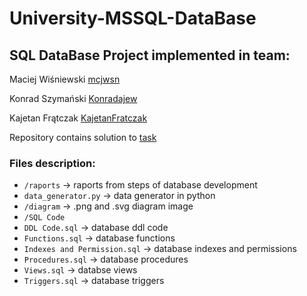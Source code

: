 # University-MSSQL-DataBase

## SQL DataBase Project implemented in team:

Maciej Wiśniewski [mcjwsn](https://github.com/mcjwsn)

Konrad Szymański [Konradajew](https://github.com/Konradajew)

Kajetan Frątczak [KajetanFratczak](https://github.com/KajetanFratczak)

Repository contains solution to [task](https://github.com/mcjwsn/University-SQL-DataBase/blob/main/task%20description.pdf)

### Files description:
 - `/raports` -> raports from steps of database development
 - `data_generator.py` -> data generator in python
 - `/diagram` -> .png and .svg diagram image
 - `/SQL Code`
 -   `DDL Code.sql` -> database ddl code
 -   `Functions.sql` -> database functions
 -   `Indexes and Permission.sql` -> database indexes and permissions
 -   `Procedures.sql` -> database procedures
 -   `Views.sql` -> databse views
 -   `Triggers.sql` -> database triggers

